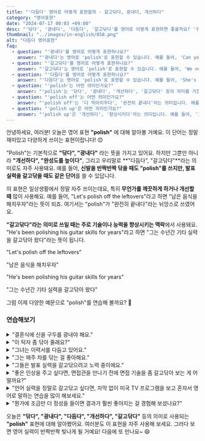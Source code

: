 ```yaml
---
title: "'다듬다' 영어로 어떻게 표현할까 - 갈고닦다, 광내다, 개선하다"
category: "영어표현"
date: "2024-07-17 00:03 +09:00"
desc: "'닦다', '광내다', '다듬다', '갈고닦다'를 영어로 어떻게 표현하면 좋을까요? '구두를 광내야 해요', '이력서를 다듬고 있어요', '발표 실력을 갈고닦으려고 노력 중이에요' 등을 영어로 표현하는 법을 배워봅시다. 다양한 예문을 통해서 연습하고 본인의 표현으로 만들어 보세요."
thumbnail: "../images/in-english/058.png"
alt: "다듬다 영어표현"
faq:
  - question: "'광내다'를 영어로 어떻게 표현하나요?"
    answer: "'광내다'는 영어로 'polish'로 표현할 수 있습니다. 예를 들어, 'Can you polish this table?'는 '이 탁자 좀 광내줄 수 있나요?'라는 의미입니다."
  - question: "'갈고닦다'를 영어로 어떻게 표현하나요?"
    answer: "'갈고닦다'는 영어로 'polish'로 표현할 수 있습니다. 예를 들어, 'We need to polish our presentation skills'는 '우리는 발표 실력을 갈고닦아야 해'라는 의미입니다."
  - question: "'다듬다'를 영어로 어떻게 표현하나요?"
    answer: "'다듬다'는 영어로 'polish'로 표현할 수 있습니다. 예를 들어, 'She's been polishing her resume'는 '그녀는 이력서를 다듬고 있어요'라는 의미입니다."
  - question: "'polish'는 어떤 의미인가요?"
    answer: "'polish'는 '닦다', '광내다', '개선하다', '갈고닦다' 등의 의미를 가집니다. 물건을 깨끗이 하거나 빛나게 만들 때, 또는 기술이나 능력을 향상시킬 때 사용됩니다."
  - question: "'polish off'는 어떤 의미인가요?"
    answer: "'polish off'는 '다 먹어치우다', '완전히 끝내다'라는 의미입니다. 예를 들어, 'Let's polish off the leftovers'는 '남은 음식을 해치워버리자'라는 뜻입니다."
  - question: "'polish up'은 어떤 의미인가요?"
    answer: "'polish up'은 '개선하다', '향상시키다'라는 의미입니다. 예를 들어, 'I need to polish up my English'는 '영어 실력을 향상시켜야 해'라는 뜻입니다."
---
```


안녕하세요, 여러분! 오늘은 영어 표현 **"polish"** 에 대해 알아볼 거예요. 이 단어는 정말 재미있고 다양하게 쓰이는 표현이랍니다! 😊

"Polish"는 기본적으로 **"닦다", "광내다"** 라는 뜻을 가지고 있어요. 하지만 그뿐만 아니라 **"개선하다", "완성도를 높이다"**, 그리고 우리말로 **"다듬다", "갈고닦다"**라는 의미로도 자주 사용돼요. 예를 들어, **신발을 반짝반짝 닦을 때도 "polish"를 쓰지만, 발표 실력을 갈고닦을 때도 같은 단어**를 쓸 수 있답니다.

이 표현은 일상생활에서 정말 자주 쓰이는데요, 특히 **무언가를 깨끗하게 하거나 개선할 때** 많이 사용해요. 예를 들어, "Let's polish off the leftovers"라고 하면 "남은 음식을 해치우자"라는 뜻이 되죠. 여기서는 "polish"가 "완전히 끝내다"라는 뉘앙스로 쓰였어요.

**"갈고닦다"라는 의미로 쓰일 때는 주로 기술이나 능력을 향상시키는 맥락**에서 사용돼요. "He's been polishing his guitar skills for years"라고 하면 "그는 수년간 기타 실력을 갈고닦아 왔다"라는 뜻이 됩니다.

"Let's polish off the leftovers"

"남은 음식을 해치우자"

"He's been polishing his guitar skills for years"

"그는 수년간 기타 실력을 갈고닦아 왔다"

그럼 이제 다양한 예문으로 "polish"를 연습해 볼까요? 🌟

### 연습해보기

<details>
<summary>"결혼식에 신을 구두를 광내야 해요."</summary>
<span>"I need to polish my shoes for the wedding."</span>
</details>

<details>
<summary>"이 탁자 좀 닦아 줄래요?"</summary>
<span>"Can you polish this table for me?"</span>
</details>

<details>
<summary>"그녀는 이력서를 다듬고 있어요."</summary>
<span>"She's trying to polish her resume."</span>
</details>

<details>
<summary>"그는 매주 차를 닦는 걸 좋아해요."</summary>
<span>"He likes to polish his car every weekend."</span>
</details>

<details>
<summary>"그들은 발표 실력을 갈고닦으려고 노력 중이에요."</summary>
<span>"They're working to polish their presentation skills."</span>
</details>

<details>
<summary>"좋은 인상을 주고 싶다면, 면접관을 만나기 전에 면접 기술을 좀 갈고닦아 보는 게 어떨까요?"</summary>
<span>"If you want to make a good impression, you might want to polish up your interview techniques before meeting with the hiring manager."</span>
</details>

<details>
<summary>"언어 실력을 정말로 갈고닦고 싶다면, 자막 없이 미국 TV 프로그램을 보고 혼자서 영어로 말하는 연습을 많이 해보세요."</summary>
<span>"To really polish your language skills, try watching American TV shows without subtitles and practice speaking English on your own as much as possible."</span>
</details>

<details>
<summary>"뭔가에 조금만 더 정성을 들이면 결과가 훨씬 좋아지는 걸 경험해 보셨나요?"</summary>
<span>"Ever noticed how putting just a bit more effort into polishing something can really improve the end result?"</span>
</details>

오늘은 **"닦다", "광내다", "다듬다", "개선하다", "갈고닦다"** 등의 의미로 사용되는 **"polish"** 표현에 대해 알아봤어요. 여러분도 이 표현을 자주 사용해 보세요. 그러다 보면 영어 실력이 반짝반짝 빛나게 될 거예요! 다음에 또 만나요~ 😄
